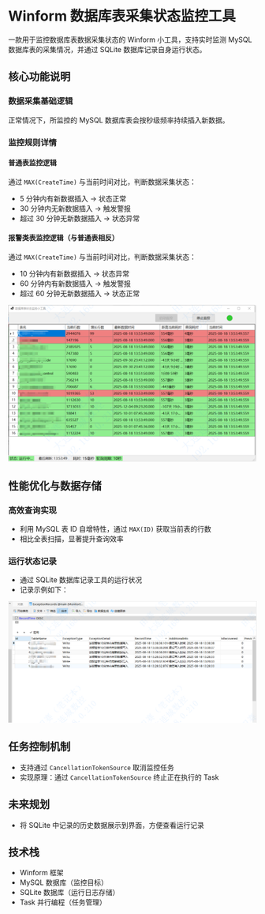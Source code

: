 # Winform 数据库表采集状态监控工具

一款用于监控数据库表数据采集状态的 Winform 小工具，支持实时监测 MySQL 数据库表的采集情况，并通过 SQLite 数据库记录自身运行状态。

## 核心功能说明

### 数据采集基础逻辑

正常情况下，所监控的 MySQL 数据库表会按秒级频率持续插入新数据。

### 监控规则详情

#### 普通表监控逻辑

通过 `MAX(CreateTime)` 与当前时间对比，判断数据采集状态：

- 5 分钟内有新数据插入 → 状态正常
- 30 分钟内无新数据插入 → 触发警报
- 超过 30 分钟无新数据插入 → 状态异常

#### 报警类表监控逻辑（与普通表相反）

通过 `MAX(CreateTime)` 与当前时间对比，判断数据采集状态：

- 10 分钟内有新数据插入 → 状态异常
- 60 分钟内有新数据插入 → 触发警报
- 超过 60 分钟无新数据插入 → 状态正常

![工具监控界面展示](f1038174-2ef2-4258-810e-a44413e9f366.png)

## 性能优化与数据存储

### 高效查询实现

- 利用 MySQL 表 ID 自增特性，通过 `MAX(ID)` 获取当前表的行数
- 相比全表扫描，显著提升查询效率

### 运行状态记录

- 通过 SQLite 数据库记录工具的运行状况
- 记录示例如下：

![SQLite 运行记录示例](84b31663-dd59-4676-87f1-39a0e5f0efb0.png)

## 任务控制机制

- 支持通过 `CancellationTokenSource` 取消监控任务
- 实现原理：通过 `CancellationTokenSource` 终止正在执行的 Task

## 未来规划

- 将 SQLite 中记录的历史数据展示到界面，方便查看运行记录

## 技术栈

- Winform 框架
- MySQL 数据库（监控目标）
- SQLite 数据库（运行日志存储）
- Task 并行编程（任务管理）
